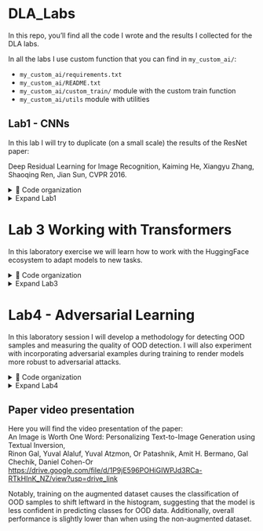 # DLA_Labs
In this repo, you’ll find all the code I wrote and the results I collected for the DLA labs.  

In all the labs I use custom function that you can find in `my_custom_ai/`:  
* `my_custom_ai/requirements.txt`
* `my_custom_ai/README.txt`
* `my_custom_ai/custom_train/` module with the custom train function
* `my_custom_ai/utils` module with utilities

## Lab1 - CNNs
In this lab I will try to duplicate (on a small scale) the results of the ResNet paper:  

Deep Residual Learning for Image Recognition, Kaiming He, Xiangyu Zhang, Shaoqing Ren, Jian Sun, CVPR 2016.  

<details>
  <summary>📂 Code organization</summary>

  - `checkpoints/` contains the best model I trained
  - `augmented_datasets/` augmented version of CIFAR-10 (used for the distillation exercise)
  - `models/` includes `models.py` (with the MLP and CNN definitions) and `sublayers.py` (with the residual block definition)
  - `utils/`
  - `imgs/` includes all the plots I collected for the experiment
  - `main.py` defines the functions **reproduce_resnet_results** and **distillation_experiment**
</details>

<details>
  <summary> Expand Lab1 </summary>

## First exercise
In the first exercise, I trained a multi-layer perceptron (MLP) classificator on MNIST, occasionally adding skip connections to study how the model’s classification performance varies with network depth.
<div>
  <img src="lab1/imgs/mlp_plots/loss.png" alt="Img1" width="320">
  <img src="lab1/imgs/mlp_plots/val_loss.png" alt="Img1" width="320">
  <img src="lab1/imgs/mlp_plots/accuracy.png" alt="Img1" width="320">
</div>

Note that d1 and d5 stand for depth=1 and depth=5, where the depth is the number of blocks the network is composed of; each block has 2 linear layers and skip connections that one can choose to use (see **MLP** module in `models/models.py` for details on architecture).  


I tried the same experiment with a CNN, using CIFAR-10 (MNIST is too simple for a CNN; note that an MLP achieves ≈0.98 in a few epochs). 
Three different models have been investigated:
- SmallCNN
- MediumCNN
- LargeCNN
  
All models start with a convolutional layer that expands the 3 input channels to 32. The models are then built from custom blocks, each containing two convolutional layers (with a configurable number of channels, 32 for all the experiments) followed by a 1x1 convolution that allows adjusting the total number of filters. The network ends with a classification head
(see **CNN** module in `models/models.py` for details on architecture). Details are as follows:

| Name           | blocks | params | Conv layers|
|:---------------|:------:|-------:|:----------:|
| SmallCNN       |  2     |     13k|        6   |
| SmallCNN Res   |  2     |     13k|        6   |
| MediumCNN      |  5     |    160k|      21    |
| MediumCNN Res  |  5     |    160k|      21    |
| LargeCNN       |  7     |    240k|      29    |
| LargeCNN Res   |  7     |    240k|      29    |

Here you can see the results:

<div>
  <img src="lab1/imgs/cnn_plots/loss.png" alt="Img1" width="320">
  <img src="lab1/imgs/cnn_plots/val_loss.png" alt="Img1" width="320">
  <img src="lab1/imgs/cnn_plots/accuracy.png" alt="Img1" width="320">
</div>

The trend mirrors that observed with MLPs: in the absence of skip connections, deeper neural networks tend to perform worse.
## Second exercise

From the previous graphs, it is evident that the models were trained for only 10 epochs due to time constraints. However, to perform knowledge distillation, a model with better performance than those previously described is required. For this reason, a CNN with 2 blocks and approximately 1M parameters was trained as the teacher model (you can find this model in `checkpoints/`). A model version with fewer filters (and therefore fewer parameters) but the same number of blocks was used as the student model.

| Name           | blocks | params | Conv layers|
|:---------------|:------:|-------:|:----------:|
| Teacher        |  2     |     1M |        6   |
| Student        |  2     |    200k|        6   |


To train the student, the following procedure was followed:
* A dataset was constructed containing the probability distributions predicted by the teacher for each training image, to improve efficiency.
* A combination of cross-entropy loss (on the hard labels) and KL divergence loss (on the soft labels from the teacher) was employed.


<div>
  <img src="lab1/imgs/distillation_plots/loss.png" alt="Img1" width="320">
  <img src="lab1/imgs/distillation_plots/val_loss.png" alt="Img1" width="320">
  <img src="lab1/imgs/distillation_plots/accuracy.png" alt="Img1" width="320">
</div>


As shown in the graphs, after distillation the student is able to achieve better performance compared to its non-distilled version.
</details>



# Lab 3 Working with Transformers
In this laboratory exercise we will learn how to work with the HuggingFace ecosystem to adapt models to new tasks.  

<details>
  <summary>📂 Code organization</summary>
  
  - `utils/`
  - `imgs/` includes all the plots I collected for the experiment
  - `main.py` includes the **baseline** and **finetuning** pipeline
  - `models.py` includes **SimplerSentenceClassifier** module
</details>  


<details>
  <summary> Expand Lab3 </summary>

  ## Dataset
  There are a many sentiment analysis datasets, but we will use one of the smallest ones available: the Cornell Rotten Tomatoes movie review dataset, which consists of 5,331 positive and 5,331 negative processed sentences from the Rotten Tomatoes movie reviews.  
  The objective is to construct a classifier capable of distinguishing examples from the two classes.

  ## Baseline
  The first step involves establishing a baseline for comparison with all future results. For this purpose, several pre-trained models will be employed, each augmented with a two-layer MLP classification head. The results are presented below.  

  | Name           | size     | train_acc  | val_acc|
|:---------------|:--------:|-----------:|:------:|
| DistilBert     |  66M     | 0.846      |  0.825 |
| SBert          |  22.7M   |   0.751    | 0.738  |
| SBert          |  109M    |    0.882   | 0.851  |
  
<div>
  <img src="lab3/imgs/baseline_accuracy.png" alt="Img1" width="500">
  <img src="lab3/imgs/baseline_loss.png" alt="Img1" width="500">
</div>

## Finetuning
This section examines the performance of DistilBERT following fine-tuning. Despite the model's relatively small size (66M parameters), training can be computationally intensive on standard hardware. To address this, efficient fine-tuning methods have been investigated to minimize the number of parameters requiring optimization. The approach employed is LoRA (Low-Rank Adaptation).  
Various ranks for the low-rank matrices and different modules were experimented with.

 | Modules       | rank     | train_params   |   acc      |
|:---------------|:--------:|:--------------:|-----------:|
| q              |  8       |     660k       | 0.849      |
| q              |  16      |       740k     |   0.848    |
| qv             |  8       |       740k     |    0.843   |
| qv             |  16      |        890k    |    0.843   |
| qvk            |  8       |       810k     |    0.849   |
| qvk            |  16      |       1M       |    0.849   |
| Full           |  -       |      66M       |  0.859     |

See `imgs/` for more metrics and details.  
As illustrated in the table, LoRA achieves results comparable to full fine-tuning, despite requiring the update of significantly fewer parameters.






  

</details>


# Lab4 - Adversarial Learning
In this laboratory session I will develop a methodology for detecting OOD samples and measuring the quality of OOD detection. I will also experiment with incorporating adversarial examples during training to render models more robust to adversarial attacks.

<details>
  <summary>📂 Code organization</summary>

  - `checkpoints/` contains the autoencoder trained in `autoencoder_training.py` and the classificator trained in `robust_cls_training.py`
  - `imgs/` includes all the plots I collected for the experiment
  - `models/` includes `models.py` (with the AutoEncoder module definitions)
  - `utils/` 
  - `adversarial_attack.py` main program for adversarial attack
  - `autoencoder_training.py`
  - `detection_main.py` main program for the OOD pipeline
  - `robust_cls_training.py` Main script for training the classifier on the augmented dataset (including attacked images).
</details>

<details>
  <summary> Expand Lab4 </summary>  

## First exercise
In this exercise, adversarial examples of the original dataset images are generated using the FGSM method. Both untargeted and targeted attacks are performed (see `adversarial_attack.py` for details). The generated images are presented below.  
**Targeted attack**

<div>
  <img src="lab4/imgs/targeted/1.png" alt="Img1" width="320">
  <img src="lab4/imgs/targeted/2.png" alt="Img1" width="320">
  <img src="lab4/imgs/targeted/3.png" alt="Img1" width="320">
  <img src="lab4/imgs/targeted/4.png" alt="Img1" width="320">
  <img src="lab4/imgs/targeted/5.png" alt="Img1" width="320">
</div>

**Unargeted attack**

<div>
  <img src="lab4/imgs/untargeted/1.png" alt="Img1" width="320">
  <img src="lab4/imgs/untargeted/2.png" alt="Img1" width="320">
  <img src="lab4/imgs/untargeted/3.png" alt="Img1" width="320">
  <img src="lab4/imgs/untargeted/4.png" alt="Img1" width="320">
  <img src="lab4/imgs/untargeted/5.png" alt="Img1" width="320">
</div>

FGSM allows the generation of adversarial images that appear indistinguishable to the human eye—showing only minimal differences from the original—yet successfully deceive the classifier (which had an accuracy of about 0.88).

## Second exercise
In this exercise, we present the pipeline used for OOD detection.  

### Datasets
For the ID dataset, we used the CIFAR-10 test set (10000 samples), while the OOD datasets included:
* the people class from CIFAR-100 (2500 samples)
* synthetic noise generated with the FakeData dataset

### Models
Two models were used for OOD detection:
* the best-performing model from Lab1 (`lab1/checkpoints/cnn_d2_res_bigger.pth` )
* an autoencoder, where the encoder is the feature extractor of the best model and the decoder is composed of three convolutional layers.

During training (see `autoencoder_training.py`), the encoder was kept frozen, and only the decoder weights were updated.

### Results
Below we report the results obtained with the two models described above  

 **Fake Dataset**
 
<div>
  <img src="lab4/imgs/FakeData/soft_plot.png" alt="Img1" width="400">
  <img src="lab4/imgs/FakeData/soft_roc.png" alt="Img1" width="400">
</div>

<div>
  <img src="lab4/imgs/FakeData/mse_plot.png" alt="Img1" width="400">
  <img src="lab4/imgs/FakeData/mse_roc.png" alt="Img1" width="400">
</div>  

The graphs show that both metrics achieve strong results, with MSE detecting 100% of the OOD samples. This is likely because the Fake Dataset examples are pure noise, and therefore entirely different from the images on which the model was trained (CIFAR-10).

**People OOD Dataset**

<div>
  <img src="lab4/imgs/CIFAR100 OOD/soft_plot.png" alt="Img1" width="400">
  <img src="lab4/imgs/CIFAR100 OOD/soft_roc.png" alt="Img1" width="400">
</div>

<div>
  <img src="lab4/imgs/CIFAR100 OOD/mse_plot.png" alt="Img1" width="400">
  <img src="lab4/imgs/CIFAR100 OOD/mse_roc.png" alt="Img1" width="400">
</div>  

When using the people class from CIFAR-100 (unseen during training) as OOD, the classifier is still able to discriminate between ID and OOD samples, albeit with lower performance than in the previous case. This is likely because CIFAR-100 images exhibit patterns that are relatively similar to those learned during CIFAR-10 training.

## Third exercise
In the third exercise, we train a model on a dataset augmented with FGSM-generated adversarial images, with the goal of assessing its performance on the OOD detection task. The augmentation was performed on the fly. For each batch, random 10% of the images was selected to be attacked.  
The network was trained using a combination of cross-entropy loss on the ID samples and KL divergence loss on the OOD examples (see `robust_cls_utils.py` for more details), with a uniform distribution as the target. This approach encourages the network to remain as uncertain as possible when classifying OOD data. The results are presented below.

 **Fake Dataset**
<div>
  <img src="lab4/imgs/Robust/fake/soft_plot.png" alt="Img1" width="400">
  <img src="lab4/imgs/Robust/fake/soft_roc.png" alt="Img1" width="400">
</div>

**People OOD Dataset**
<div>
  <img src="lab4/imgs/Robust/cifar/soft_plot.png" alt="Img1" width="400">
  <img src="lab4/imgs/Robust/cifar/soft_roc.png" alt="Img1" width="400">
</div>

</details>


## Paper video presentation
Here you will find the video presentation of the paper:  
An Image is Worth One Word: Personalizing Text-to-Image Generation using Textual Inversion,  
Rinon Gal, Yuval Alaluf, Yuval Atzmon, Or Patashnik, Amit H. Bermano, Gal Chechik, Daniel Cohen-Or
https://drive.google.com/file/d/1P9jE596POHiGIWPJd3RCa-RTkHInK_NZ/view?usp=drive_link


Notably, training on the augmented dataset causes the classification of OOD samples to shift leftward in the histogram, suggesting that the model is less confident in predicting classes for OOD data. Additionally, overall performance is slightly lower than when using the non-augmented dataset.

